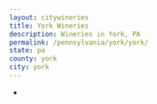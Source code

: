 ```yaml
---
layout: citywineries
title: York Wineries
description: Wineries in York, PA
permalink: /pennsylvania/york/york/
state: pa
county: york
city: york
---
```

-

